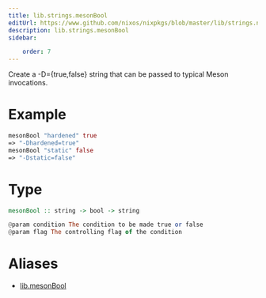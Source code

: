 ```yaml
---
title: lib.strings.mesonBool
editUrl: https://www.github.com/nixos/nixpkgs/blob/master/lib/strings.nix#L1099C15
description: lib.strings.mesonBool
sidebar:

    order: 7
---
```


Create a -D<condition>={true,false} string that can be passed to typical
Meson invocations.

# Example

```nix
mesonBool "hardened" true
=> "-Dhardened=true"
mesonBool "static" false
=> "-Dstatic=false"
```

# Type

```haskell
mesonBool :: string -> bool -> string

@param condition The condition to be made true or false
@param flag The controlling flag of the condition
```


# Aliases

- [lib.mesonBool](reference/lib/lib-mesonBool)


